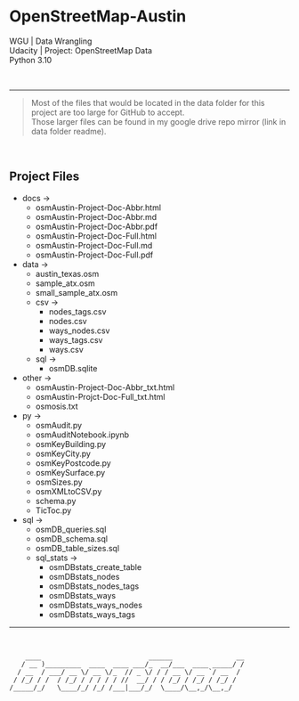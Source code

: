 # OpenStreetMap-Austin
WGU | Data Wrangling  
Udacity | Project: OpenStreetMap Data  
Python 3.10

<br>

***

> Most of the files that would be located in the data folder for this project are too large for GitHub to accept.  
> Those larger files can be found in my google drive repo mirror (link in data folder readme).

<br>

## Project Files
- docs &#x2192;
  - osmAustin-Project-Doc-Abbr.html
  - osmAustin-Project-Doc-Abbr.md
  - osmAustin-Project-Doc-Abbr.pdf
  - osmAustin-Project-Doc-Full.html
  - osmAustin-Project-Doc-Full.md
  - osmAustin-Project-Doc-Full.pdf
- data &#x2192;
  - austin_texas.osm
  - sample_atx.osm
  - small_sample_atx.osm
  - csv &#x2192;
    - nodes_tags.csv
    - nodes.csv
    - ways_nodes.csv
    - ways_tags.csv
    - ways.csv
  - sql &#x2192;
    - osmDB.sqlite
- other &#x2192;
  - osmAustin-Project-Doc-Abbr_txt.html
  - osmAustin-Projct-Doc-Full_txt.html
  - osmosis.txt
- py &#x2192;
  - osmAudit.py
  - osmAuditNotebook.ipynb
  - osmKeyBuilding.py
  - osmKeyCity.py
  - osmKeyPostcode.py
  - osmKeySurface.py
  - osmSizes.py
  - osmXMLtoCSV.py
  - schema.py
  - TicToc.py
- sql &#x2192;
  - osmDB_queries.sql
  - osmDB_schema.sql
  - osmDB_table_sizes.sql
  - sql_stats &#x2192;
    - osmDBstats_create_table
    - osmDBstats_nodes
    - osmDBstats_nodes_tags
    - osmDBstats_ways
    - osmDBstats_ways_nodes
    - osmDBstats_ways_tags

***

<br>

~~~
    ____                           ______                __
   / __ )_________  ____  ____ ___/_  __/___  ____ _____/ /
  / __  / ___/ __ \/ __ \/_  // _ \/ / / __ \/ __ `/ __  / 
 / /_/ / /  / /_/ / / / / / //  __/ / / /_/ / /_/ / /_/ /  
/_____/_/   \____/_/ /_/ /___|___/_/  \____/\__,_/\__,_/
~~~
